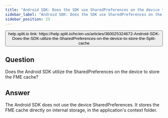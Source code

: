 ```yaml
---
title: "Android SDK: Does the SDK use SharedPreferences on the device to store the FME cache?"
sidebar_label: "Android SDK: Does the SDK use SharedPreferences on the device to store the FME cache?"
sidebar_position: 23
---
```


<p>
  <button style={{borderRadius:'8px', border:'1px', fontFamily:'Courier New', fontWeight:'800', textAlign:'left'}}> help.split.io link: https://help.split.io/hc/en-us/articles/360025324672-Android-SDK-Does-the-SDK-utilize-the-SharedPreferences-on-the-device-to-store-the-Split-cache </button>
</p>

## Question
Does the Android SDK utilize the SharedPreferences on the device to store the FME cache?

## Answer
The Android SDK does not use the device SharedPreferences. It stores the FME cache directly on internal storage, in the application's context folder.